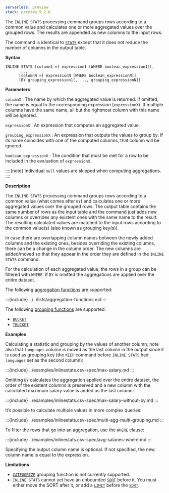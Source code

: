 ```yaml {applies_to}
serverless: preview
stack: preview 9.2.0
```

The `INLINE STATS` processing command groups rows according to a common value
and calculates one or more aggregated values over the grouped rows. The results
are appended as new columns to the input rows.

The command is identical to [`STATS`](/reference/query-languages/esql/commands/stats-by.md) except that it does not reduce
the number of columns in the output table.

**Syntax**

```esql
INLINE STATS [column1 =] expression1 [WHERE boolean_expression1][,
      ...,
      [columnN =] expressionN [WHERE boolean_expressionN]]
      [BY grouping_expression1[, ..., grouping_expressionN]]
```

**Parameters**

`columnX`
:   The name by which the aggregated value is returned. If omitted, the name is
    equal to the corresponding expression (`expressionX`).
    If multiple columns have the same name, all but the rightmost column with this
    name will be ignored.

`expressionX`
:   An expression that computes an aggregated value.

`grouping_expressionX`
:   An expression that outputs the values to group by.
    If its name coincides with one of the computed columns, that column will be ignored.

`boolean_expressionX`
:   The condition that must be met for a row to be included in the evaluation of `expressionX`.

::::{note}
Individual `null` values are skipped when computing aggregations.
::::


**Description**

The `INLINE STATS` processing command groups rows according to a common value
(what comes after `BY`) and calculates one or more aggregated values over the
grouped rows. The output table contains the same number of rows as the input
table and the command just adds new columns or overrides any existent ones with
the same name to the result. The resulting calculated values are matched to the
input rows according to the common value(s) (also known as grouping key(s)).

In case there are overlapping column names between the newly added columns and the
existing ones, besides overriding the existing columns, there can be a change in
the column order. The new columns are added/moved so that they appear in the order
they are defined in the `INLINE STATS` command.

For the calculation of each aggregated value, the rows in a group can be filtered with
`WHERE`. If `BY` is omitted the aggregations are applied over the entire dataset.

The following [aggregation functions](/reference/query-languages/esql/functions-operators/aggregation-functions.md) are supported:

:::{include} ../../lists/aggregation-functions.md
:::

The following [grouping functions](/reference/query-languages/esql/functions-operators/grouping-functions.md) are supported:

* [`BUCKET`](../../functions-operators/grouping-functions.md#esql-bucket)
* [`TBUCKET`](../../functions-operators/grouping-functions.md#esql-tbucket)


**Examples**

Calculating a statistic and grouping by the values of another column; note also
that `languages` column is moved as the last column in the output since it is
used as grouping key (the `KEEP` command before `INLINE STATS` had `languages`
set as the second column):

:::{include} ../examples/inlinestats.csv-spec/max-salary.md
:::

Omitting `BY` calculates the aggregation applied over the entire dataset, the
order of the existent columns is preserved and a new column with the calculated
maximum salary value is added as the last column:

:::{include} ../examples/inlinestats.csv-spec/max-salary-without-by.md
:::

It’s possible to calculate multiple values in more complex queries:

:::{include} ../examples/inlinestats.csv-spec/multi-agg-multi-grouping.md
:::

To filter the rows that go into an aggregation, use the `WHERE` clause:

:::{include} ../examples/inlinestats.csv-spec/avg-salaries-where.md
:::

Specifying the output column name is optional. If not specified, the new column
name is equal to the expression.

**Limitations**

- [`CATEGORIZE`](/reference/query-languages/esql/_snippets/functions/layout/categorize.md) grouping function is not
currently supported.
- `INLINE STATS` cannot yet have an unbounded [`SORT`](/reference/query-languages/esql/_snippets/commands/layout/sort.md) before it.
You must either move the SORT after it, or add a [`LIMIT`](/reference/query-languages/esql/_snippets/commands/layout/limit.md) before the [`SORT`](/reference/query-languages/esql/_snippets/commands/layout/sort.md).
